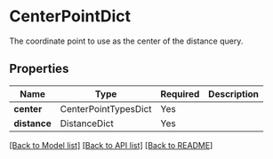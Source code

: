 # CenterPointDict

The coordinate point to use as the center of the distance query.


## Properties
| Name | Type | Required | Description |
| ------------ | ------------- | ------------- | ------------- |
**center** | CenterPointTypesDict | Yes |  |
**distance** | DistanceDict | Yes |  |


[[Back to Model list]](../../../README.md#models-v1-link) [[Back to API list]](../../../README.md#documentation-for-api-endpoints) [[Back to README]](../../../README.md)
